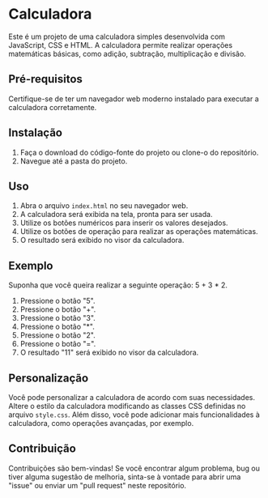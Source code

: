 # Calculadora

Este é um projeto de uma calculadora simples desenvolvida com JavaScript, CSS e HTML. 
A calculadora permite realizar operações matemáticas básicas, como adição, subtração, multiplicação e divisão.

## Pré-requisitos

Certifique-se de ter um navegador web moderno instalado para executar a calculadora corretamente.

## Instalação

1. Faça o download do código-fonte do projeto ou clone-o do repositório.
2. Navegue até a pasta do projeto.

## Uso

1. Abra o arquivo `index.html` no seu navegador web.
2. A calculadora será exibida na tela, pronta para ser usada.
3. Utilize os botões numéricos para inserir os valores desejados.
4. Utilize os botões de operação para realizar as operações matemáticas.
5. O resultado será exibido no visor da calculadora.

## Exemplo

Suponha que você queira realizar a seguinte operação: 5 + 3 * 2. 

1. Pressione o botão "5".
2. Pressione o botão "+".
3. Pressione o botão "3".
4. Pressione o botão "*".
5. Pressione o botão "2".
6. Pressione o botão "=".
7. O resultado "11" será exibido no visor da calculadora.

## Personalização

Você pode personalizar a calculadora de acordo com suas necessidades. Altere o estilo da calculadora modificando as classes CSS definidas no arquivo `style.css`. Além disso, você pode adicionar mais funcionalidades à calculadora, como operações avançadas, por exemplo.

## Contribuição

Contribuições são bem-vindas! Se você encontrar algum problema, bug ou tiver alguma sugestão de melhoria, sinta-se à vontade para abrir uma "issue" ou enviar um "pull request" neste repositório.
